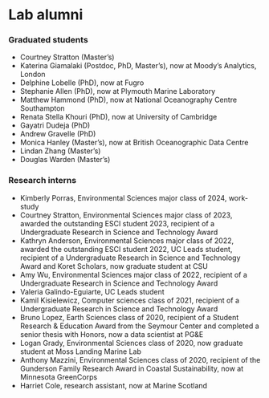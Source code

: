 # Lab alumni

### Graduated students

* Courtney Stratton (Master’s)
* Katerina Giamalaki (Postdoc, PhD, Master’s), now at Moody’s Analytics, London
* Delphine Lobelle (PhD), now at Fugro
* Stephanie Allen (PhD), now at Plymouth Marine Laboratory
* Matthew Hammond (PhD), now at National Oceanography Centre Southampton
* Renata Stella Khouri (PhD), now at University of Cambridge
* Gayatri Dudeja (PhD)
* Andrew Gravelle (PhD)
* Monica Hanley (Master’s), now at British Oceanographic Data Centre
* Lindan Zhang (Master’s)
* Douglas Warden (Master’s)

### Research interns

* Kimberly Porras, Environmental Sciences major class of 2024, work-study
* Courtney Stratton, Environmental Sciences major class of 2023, awarded the outstanding ESCI student 2023, recipient of a Undergraduate Research in Science and Technology Award
* Kathryn Anderson, Environmental Sciences major class of 2022, awarded the outstanding ESCI student 2022, UC Leads student, recipient of a Undergraduate Research in Science and Technology Award and Koret Scholars, now graduate student at CSU
* Amy Wu, Environmental Sciences major class of 2022, recipient of a Undergraduate Research in Science and Technology Award
* Valeria Galindo-Eguiarte, UC Leads student
* Kamil Kisielewicz, Computer sciences class of 2021, recipient of a Undergraduate Research in Science and Technology Award
* Bruno Lopez, Earth Sciences class of 2020, recipient of a Student Research & Education Award from the Seymour Center and completed a senior thesis with Honors, now a data scientist at PG&E
* Logan Grady, Environmental Sciences class of 2020, now graduate student at Moss Landing Marine Lab
* Anthony Mazzini, Environmental Sciences class of 2020, recipient of the Gunderson Family Research Award in Coastal Sustainability, now at Minnesota GreenCorps
* Harriet Cole, research assistant, now at Marine Scotland
